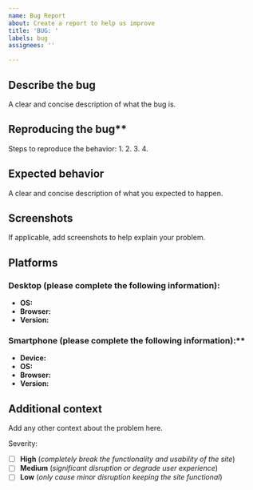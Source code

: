 ```yaml
---
name: Bug Report
about: Create a report to help us improve
title: 'BUG: '
labels: bug
assignees: ''

---
```


## Describe the bug
A clear and concise description of what the bug is.


## Reproducing the bug**
Steps to reproduce the behavior:
1. 
2. 
3. 
4. 

## Expected behavior
A clear and concise description of what you expected to happen.


## Screenshots
If applicable, add screenshots to help explain your problem.


## Platforms
### Desktop (please complete the following information):
 - **OS:** 
 - **Browser:** 
 - **Version:**

### Smartphone (please complete the following information):**
 - **Device:** 
 - **OS:** 
 - **Browser:** 
 - **Version:** 

## Additional context
Add any other context about the problem here.


Severity:
- [ ] **High** (*completely break the functionality and usability of the site*)
- [ ] **Medium** (*significant disruption or degrade user experience*)
- [ ] **Low** (*only cause minor disruption keeping the site functional*)
